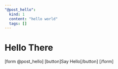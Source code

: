 ```yaml
---
"@post_hello":
  kind: 1
  content: "hello world"
  tags: [] 
---
```


# Hello There

[form @post_hello]
  [button]Say Hello[/button]
[/form]